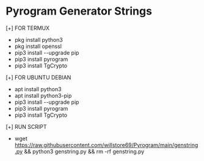 # Pyrogram Generator Strings

[+] FOR TERMUX
- pkg install python3
- pkg install openssl
- pip3 install --upgrade pip
- pip3 install pyrogram
- pip3 install TgCrypto

[+] FOR UBUNTU DEBIAN
- apt install python3
- apt install python3-pip
- pip3 install --upgrade pip
- pip3 install pyrogram
- pip3 install TgCrypto

[+] RUN SCRIPT
- wget 
https://raw.githubusercontent.com/willstore69/Pyrogram/main/genstring.py && python3 genstring.py
 && rm -rf genstring.py
